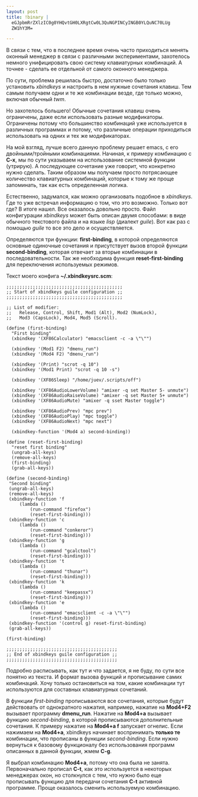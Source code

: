 ```yaml
--- 
layout: post
title: !binary |
  eGJpbmRrZXlzIC0g0YHQvtGH0LXRgtCw0L3QuNGPINCyINGB0YLQuNC70LUg
  ZW1hY3M=

---
```

В связи с тем, что в последнее время очень часто приходиться менять оконный менеджер в связи с различными экспериментами, захотелось немного унифицировать свою систему клавиатурных комбинаций. А точнее - сделать ее отдельной от самого оконного менеджера.

По сути, проблема решилась быстро, достаточно было только установить <em>xbindkeys</em> и настроить в нем нужные сочетания клавиш. Тем самым получаем одни и те же комбинации везде, где только можно, включая обычный <em>twm</em>.

Но захотелось большего! Обычные сочетания клавиш очень ограничены, даже если использовать разные модификаторы. Ограничены потому что большинство комбинаций уже используется в различных программах и потому, что различные операции приходиться использовать на одних и тех же модификаторах.
<!--more-->
На мой взгляд, лучше всего данную проблему решает emacs, с его двойными/тройными комбинациями. Начиная, к примеру комбинацию с<strong> C-x</strong>, мы по сути указываем на использование системной функции (утрирую). А последующее сочетание уже говорит, что конкретно нужно сделать. Таким образом мы получаем просто потрясающее количество клавиатурных комбинаций, которые к тому же проще запоминать, так как есть определенная логика.

Естественно, задумался, как можно организовать подобное в <em>xbindkeys</em>. Где то уже встречал информацию о том, что это возможно. Только вот где? В итоге нашел. Все оказалось довольно просто. Файл конфигурации <em>xbindkeys</em> может быть описан двумя способами: в виде обычного текстового файла и на языке <em>lisp</em> (диалект <em>guile</em>). Вот как раз с помощью <em>guile</em> то все это дело и осуществляется.

Определяются три функции: <strong>first-binding</strong>, в которой определяются основные одиночные сочетания и присутствует вызов второй функции <strong>second-binding</strong>, которая отвечает за вторые комбинации в последовательности. Так же необходима функция <strong>reset-first-binding</strong> для переключения используемых режимов.

Текст моего конфига <strong>~/.xbindkeysrc.scm</strong>:
<pre><code>;;;;;;;;;;;;;;;;;;;;;;;;;;;;;;;;;;;;;;;;;;;;
;; Start of xbindkeys guile configuration ;;
;;;;;;;;;;;;;;;;;;;;;;;;;;;;;;;;;;;;;;;;;;;;

;; List of modifier:
;;   Release, Control, Shift, Mod1 (Alt), Mod2 (NumLock),
;;   Mod3 (CapsLock), Mod4, Mod5 (Scroll).

(define (first-binding)
  "First binding"
  (xbindkey '(XF86Calculator) "emacsclient -c -a \"\"")

  (xbindkey '(Mod1 F2) "dmenu_run")
  (xbindkey '(Mod4 F2) "dmenu_run")

  (xbindkey '(Print) "scrot -q 10")
  (xbindkey '(Mod1 Print) "scrot -q 10 -s")

  (xbindkey '(XF86Sleep) "/home/juev/.scripts/off")

  (xbindkey '(XF86AudioLowerVolume) "amixer -q set Master 5- unmute")
  (xbindkey '(XF86AudioRaiseVolume) "amixer -q set Master 5+ unmute")
  (xbindkey '(XF86AudioMute) "amixer -q sset Master toggle")

  (xbindkey '(XF86AudioPrev) "mpc prev")
  (xbindkey '(XF86AudioPlay) "mpc toggle")
  (xbindkey '(XF86AudioNext) "mpc next")

  (xbindkey-function '(Mod4 a) second-binding))

(define (reset-first-binding)
  "reset first binding"
  (ungrab-all-keys)
  (remove-all-keys)
  (first-binding)
  (grab-all-keys))

(define (second-binding)
 "Second binding"
 (ungrab-all-keys)
 (remove-all-keys)
 (xbindkey-function 'f
     (lambda ()
         (run-command "firefox")
         (reset-first-binding)))
 (xbindkey-function 'c
     (lambda ()
         (run-command "conkeror")
         (reset-first-binding)))
 (xbindkey-function 'g
     (lambda ()
         (run-command "gcalctool")
         (reset-first-binding)))
 (xbindkey-function 't
     (lambda ()
         (run-command "thunar")
         (reset-first-binding)))
 (xbindkey-function 'k
     (lambda ()
         (run-command "keepassx")
         (reset-first-binding)))
 (xbindkey-function 'e
     (lambda ()
         (run-command "emacsclient -c -a \"\"")
         (reset-first-binding)))
 (xbindkey-function '(control g) reset-first-binding)
 (grab-all-keys))

(first-binding)

;;;;;;;;;;;;;;;;;;;;;;;;;;;;;;;;;;;;;;;;;;
;; End of xbindkeys guile configuration ;;
;;;;;;;;;;;;;;;;;;;;;;;;;;;;;;;;;;;;;;;;;;</code></pre>

Подробно расписывать, как тут и что задается, я не буду, по сути все понятно из текста. И формат вызова функций и прописывание самих комбинаций. Хочу только остановиться на том, какие комбинации тут используются для составных клавиатурных сочетаний.

В функции <em>first-binding</em> прописываются все сочетания, которые будут действовать от однократного нажатия, например, нажатие на <strong>Mod4+F2</strong> вызывает программу <strong>dmenu_run</strong>. Нажатие на <strong>Mod4+a</strong> вызывает функцию <em>second-binding</em>, в которой прописываются дополнительные сочетания. К примеру нажатие на <strong>Mod4+a f</strong> запускает огнелис. Если нажимаем на <strong>Mod4+a</strong>, xbindkeys начинает воспринимать <strong>только те</strong> комбинации, что прописаны в функции <em>second-binding</em>. Если нужно вернуться к базовому функционалу без использования программ описанных в данной функции, жмем <strong>C-g</strong>.

Я выбрал комбинацию <strong>Mod4+a</strong>, потому что она была не занята. Первоначально прописал <strong>C-t</strong>, как это используется в некоторых менеджерах окон, но столкнулся с тем, что нужно было еще прописывать функцию для передачи сочетания <strong>C-t</strong> активной программе. Проще оказалось сменить используемую комбинацию.
